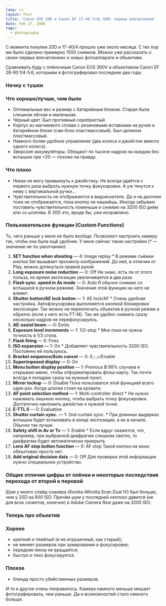 ```yaml
---
lang: ru
layout: Post
title: 'Canon EOS 20D и Canon EF 17-40 f/4L USM: первые впечатления'
date: Feb 27, 2006
tags:
  - photography
---
```


С момента покупки 20D и 17-40/4 прошло уже около месяца. С тех пор им было сделано примерно 1500 снимков. Можно уже рассказать о своих первых впечатлениях о новых фотоаппарате и объективе.

Сравнивать буду с плёночным Canon EOS 300V и объективом Canon EF 28-90 f/4-5.6, которыми я фотографировал последние два года.

### Начну с тушки

### Что хорошо/лучше, чем было

- Оптимальные вес и размер с батарейным блоком. Старая была слишком лёгкая и маленькая.
- Чёрный цвет. Был противный серебристый.
- Корпус из магниевого сплава с резиновыми вставками на ручке и батарейном блоке (сам блок пластмассовый). Был целиком пластмассовый.
- Намного более удобное управление (два колеса и джойстик вместо одного колеса).
- Зверские аккумуляторы. Обещают по тысяче кадров на каждом без вспышки при +20 — похоже на правду.

### Что плохо

- Никак не могу привыкнуть к джойстику. Не всегда удаётся с первого раза выбрать нужную точку фокусировки. А уж тянутся к нему с вертикальной ручки…
- Чувствительность не отображается в видоискателе. Да и на дисплее тоже не отображается, пока кнопку не нашмёшь. Иногда забываю поставить чувствительность поменьше и снимаю на 3200 ISO днём или со штатива. В 30D это, вроде бы, уже исправлено.

### Пользовательске функции (Custom Functions)

То, чего раньше у меня не было вообще. Позволяют настроить камеру так, чтобы она была ещё удобнее. У меня сейчас такие настройки (* — значение не по умолчанию):

1. **SET function when shooting** — 4: Image replay *
 В режиме съёмки кнопка Set вызывает просмотр изображений. До неё, в отличии от Play, можно дотянуться правой рукой.
2. **Long exposure noise reduction** — 0: Off
 Не знаю, есть ли от этого польза, но время экспозиции увеличивается в два раза.
3. **Flash sync. speed in Av mode** — 0: Auto
 Я обычно снимаю со вспышкой в ручном режиме. Значение этой функции на него не влияет.
4. **Shutter button/AE lock button** — 1: AE lock/AF *
 Очень удобная настройка. Автофокусировка выполняется кнопкой блокировки экспозиции. Так можно не переключать объектив в ручной режим и обратно (если у него есть FT-M). Так же удобно снимать сразу несколько кадров не перефокусируясь.
5. **AE-assist beam** — 0: Emits
6. **Exposure level increments** — 1: 1/2-stop *
 Мне пока не нужна точность в 1/3 стопа.
7. **Flash firing** — 0: Fires
8. **ISO expansion** — 1: On *
 Добавляет чувствительность 3200 ISO. Постоянно ей пользуюсь.
9. **Bracket sequence/Auto cancel** — 0: 0,-,+/Enable
10. **Superimposed display** — 0: On
11. **Menu button display position** — 1: Previous
 В 99% случаев я открываю меню, чтобы отформатировать флэш-карту. Так почти всегда я попадаю сразу на нужный пункт.
12. **Mirror lockup** — 0: Disable
 Пока пользовался этой функцией всего один раз. Когда штатив стоял на кровати.
13. **AF point selection method** — 1: Multi-controller direct *
 Не нужно нажимать лишнюю кнопку, чтобы выбрать точку фокусировки. Достаточно наклонить джойстик к нужной точке.
14. **E-TTL II** — 0: Evaluative
15. **Shutter curtain sync.** — 1: 2nd-curtain sync. *
 При длинных выдерках вспышка будет вспыхивать в конце экспозиции, а не в начале. Обычно так лучше.
16. **Safety shift in Av or Tv** — 1: Enable *
 Если вдруг окажется, что, например, при выбранной диафрагме слишком светло, то диафрагма будет автоматически прикрыта.
17. **Lens AF stop button function** — 0: AF stop
 Такой кнопки на моих обеъктивах просто нет.
18. **Add original decision data** — 0: Off
 Для проверки этой информации нужно специальное устройство.

### Общие отличия цифры от плёнки и некоторые последствия перехода от второй к перовой

Шум у моего слайд-сканера (Konika-Minolta Scan Dual IV) был больше, чем у 20D на 800 ISO. Причём шум у последней неплохо давится (не для всех сюжетов, конечно) в Adobe Camera Raw даже на 3200 ISO.

### Теперь про объектив

### Хороее

- крепкий и тяжёлый (и не игрушечный, как старый);
- не меняет размеров при зумировании и фокусировке;
- передняя линза не вращается;
- быстро и тихо фокусируется.

### Плохое

- бленда просто убийственных размеров.

И то и другое очень понравилось. Камера намного меньше мешает фотографировать, чем раньше. Да и возможностей стало немного больше.
